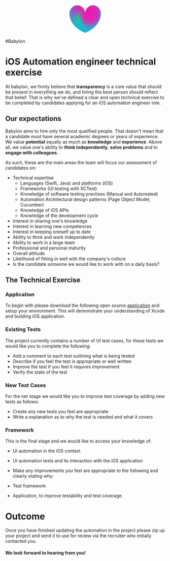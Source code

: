 <p align="center">
<img src="../logo.png">
</p>

#Babylon 
# iOS Automation engineer technical exercise

At babylon, we firmly believe that **transparency** is a core value that should be present in everything we do, and hiring the best person should reflect that belief. That is why we've defined a clear and open technical exercise to be completed by candidates applying for an iOS automation engineer role. 

## Our expectations

Babylon aims to hire only the most qualified people. That doesn't mean that a candidate must have several academic degrees or years of experience. We value **potential** equally as much as **knowledge** and **experience**. Above all, we value one's ability to **think independently**, **solve problems** and to **engage with colleagues**.

As such, these are the main areas the team will focus our assessment of candidates on:

- Technical expertise
   - Languages (Swift, Java) and platforms (iOS)
   - Frameworks (UI testing with XCTest)
   - Knowledge of software testing practises (Manual and Automated)
   - Automation Architectural design patterns (Page Object Model, Cucumber)
   - Knowledge of iOS APIs
   - Knowledge of the development cycle
- Interest in sharing one's knowledge
- Interest in learning new competences
- Interest in keeping oneself up to date
- Ability to think and work independently
- Ability to work in a large team
- Professional and personal maturity
- Overall attitude
- Likelihood of fitting in well with the company's culture
- Is the candidate someone we would like to work with on a daily basis?

## The Technical Exercise

### Application

To begin with please download the following open source [application](https://github.com/khoren93/SwiftHub) and setup your environment. This will demonstrate your understanding of Xcode and building iOS application.

### Existing Tests

The project currently contains a number of UI test cases, for these tests we would like you to complete the following:

- Add a comment to each test outlining what is being tested
- Describe if you feel the test is appropriate or well written
- Improve the test if you feel it requires improvement
- Verify the state of the test

### New Test Cases

For the net stage we would like you to improve test coverage by adding new tests as follows:

- Create any new tests you feel are appropriate
- Write a explanation as to why the test is needed and what it covers

### Framework

This is the final stage and we would like to access your knowledge of:
- UI automation in the iOS context
- UI automation tests and its interaction with the iOS application

- Make any improvements you feel are appropriate to the following and clearly stating why:
 - Test framework
 - Application, to improve testability and test coverage.

 
# Outcome

Once you have finished updating the automation in the project please zip up your project and send it to use for review via the recruiter who initially contacted you. 

#### We look forward to hearing from you!


